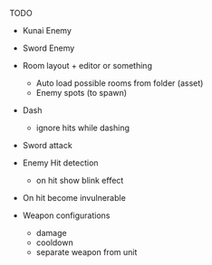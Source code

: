 TODO

* Kunai Enemy
* Sword Enemy

* Room layout + editor or something
  - Auto load possible rooms from folder (asset)
  - Enemy spots (to spawn)

* Dash
  - ignore hits while dashing

* Sword attack

* Enemy Hit detection
  - on hit show blink effect

* On hit become invulnerable

* Weapon configurations
  - damage
  - cooldown 
  - separate weapon from unit
